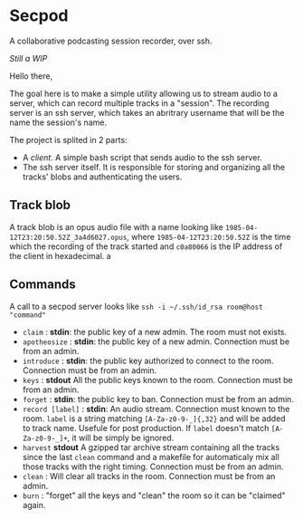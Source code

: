 # Secpod

A collaborative podcasting session recorder, over ssh.

*Still a WIP*

Hello there,

The goal here is to make a simple utility allowing us to stream audio to a server, which can record multiple tracks in a "session". The recording server is an ssh server, which takes an abritrary username that will be the name the session's name.

The project is splited in 2 parts:
- A *client*. A simple bash script that sends audio to the ssh server.
- The ssh server itself. It is responsible for storing and organizing all the tracks' blobs and authenticating the users.

## Track blob
A track blob is an opus audio file with a name looking like `1985-04-12T23:20:50.52Z_3a4d6027.opus`, where `1985-04-12T23:20:50.52Z` is the time which the recording of the track started and `c0a80066` is the IP address of the client in hexadecimal.
a

## Commands

A call to a secpod server looks like `ssh -i ~/.ssh/id_rsa room@host "command"`

 - `claim` : **stdin**: the public key of a new admin. The room must not exists.
 - `apotheosize` : **stdin**: the public key of a new admin. Connection must be from an admin.
 - `introduce` : **stdin**: the public key authorized to connect to the room. Connection must be from an admin.
 - `keys` : **stdout** All the public keys known to the room. Connection must be from an admin.
 - `forget` : **stdin**: the public key to ban. Connection must be from an admin.
 - `record [label]` : **stdin**: An audio stream. Connection must known to the room. `label` is a string matching `[A-Za-z0-9-_]{,32}` and will be added to track name. Usefule for post production. If `label` doesn't match `[A-Za-z0-9-_]+`, it will be simply be ignored.
 - `harvest` **stdout** A gzipped tar archive stream containing all the tracks since the last `clean` command and a makefile for automaticaly mix all those tracks with the right timing. Connection must be from an admin.
 - `clean` : Will clear all tracks in the room. Connection must be from an admin.
 - `burn` : "forget" all the keys and "clean" the room so it can be "claimed" again.

